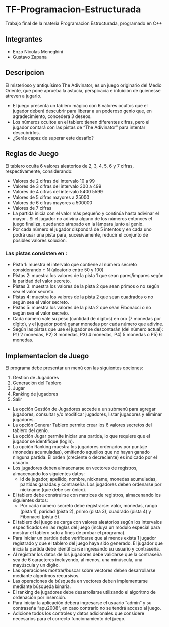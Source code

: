 # TF-Programacion-Estructurada
Trabajo final de la materia Programacion Estructurada, programado en C++
## Integrantes
- Enzo Nicolas Meneghini
- Gustavo Zapana

## Descripcion
El misterioso y antiquísimo The Adivinator, es un juego originario del Medio Oriente, que pone aprueba la astucia, perspicacia e intuición de quienesse atreven a jugarlo.
- El juego presenta un tablero mágico con 6 valores ocultos que el jugador deberá descubrir para liberar a un poderoso genio que, en agradecimiento, concederá 3 deseos.
- Los números ocultos en el tablero tienen diferentes cifras, pero el jugador contará con las pistas de “The Adivinator” para intentar descubrirlos.
- ¿Serás capaz de superar este desafío?
## Reglas de Juego
El tablero oculta 6 valores aleatorios de 2, 3, 4, 5, 6 y 7
cifras, respectivamente, considerando:
- Valores de 2 cifras del intervalo 10 a 99
- Valores de 3 cifras del intervalo 300 a 499
- Valores de 4 cifras del intervalo 5400 5599
- Valores de 5 cifras mayores a 25000
- Valores de 6 cifras mayores a 500000
- Valores de 7 cifras
- La partida inicia con el valor más pequeño y continúa
hasta adivinar el mayor . Si el jugador no adivina alguno
de los números entonces el juego finaliza, quedando
atrapado en la lámpara junto al genio.
- Por cada número el jugador dispondrá de 5 intentos y en
cada uno podrá usar una pista para, sucesivamente,
reducir el conjunto de posibles valores solución.
### Las pistas consisten en :
- Pista 1: muestra el intervalo que contiene al número
secreto considerando ± N (aleatorio entre 50 y 100)
- Pistas 2: muestra los valores de la pista 1 que sean
pares/impares según la paridad del valor secreto.
- Pistas 3: muestra los valores de la pista 2 que sean
primos o no según sea el valor secreto.
- Pistas 4: muestra los valores de la pista 2 que sean
cuadrados o no según sea el valor secreto.
- Pistas 5: muestra los valores de la pista 2 que sean
Fibonacci o no según sea el valor secreto.
- Cada número vale su peso (cantidad de dígitos) en oro (7
monedas por dígito), y el jugador podrá ganar monedas
por cada número que adivine.
- Según las pistas que use el jugador se descontarán (del
número actual): P1) 2 monedas, P2) 3 monedas, P3) 4
monedas, P4) 5 monedas o P5) 6 monedas.
## Implementacion de Juego
El programa debe presentar un menú con las
siguientes opciones:
1. Gestión de Jugadores
2. Generación del Tablero
3. Jugar
4. Ranking de jugadores
5. Salir
- La opción Gestión de Jugadores accede a un submenú
para agregar jugadores, consultar y/o modificar
jugadores, listar jugadores y eliminar jugadores.
- La opción Generar Tablero permite crear los 6 valores
secretos del tablero del genio.
- La opción Jugar permite iniciar una partida, lo que
requiere que el jugador se identifique (login).
- La opción Ranking muestra los jugadores ordenados
por puntaje (monedas acumuladas), omitiendo
aquellos que no hayan ganado ninguna partida. El
orden (creciente o decreciente) es indicado por el
usuario.
- Los jugadores deben almacenarse en vectores de
registros, almacenando los siguientes datos:
  - id de jugador, apellido, nombre, nickname, monedas
acumuladas, partidas ganadas y contraseña. Los
jugadores deben ordenarse por nickname (que debe
ser único).
- El tablero debe construirse con matrices de registros,
almacenando los siguientes datos:
  - Por cada número secreto debe registrarse: valor,
monedas, rango (pista 1), paridad (pista 2), primo
(pista 3), cuadrado (pista 4) y Fibonacci (pista 5).
- El tablero del juego se carga con valores aleatorios
según los intervalos especificados en las reglas del
juego (incluya un módulo especial para mostrar el
tablero solo a fines de probar el programa).
- Para iniciar un partida debe verificarse que al menos
exista 1 jugador registrado y que el tablero del juego
haya sido generado.
El jugador que inicia la partida debe identificarse ingresando
su usuario y contraseña.
- Al registrar los datos de los jugadores debe validarse que la
contraseña sea de 6 caracteres incluyendo, al menos, una
minúscula, una mayúscula y un dígito.
- Las operaciones mostrar/buscar sobre vectores deben
desarrollarse mediante algoritmos recursivos.
- Las operaciones de búsqueda en vectores deben
implementarse mediante búsqueda binaria.
- El ranking de jugadores debe desarrollarse utilizando el
algoritmo de ordenación por inserción.
- Para iniciar la aplicación deberá ingresarse el usuario
“admin” y su contraseña “apu2008”, en caso contrario no se
tendrá acceso al juego.
- Adicione todos los controles y datos adicionales que
considere necesarios para el correcto funcionamiento del
juego.
